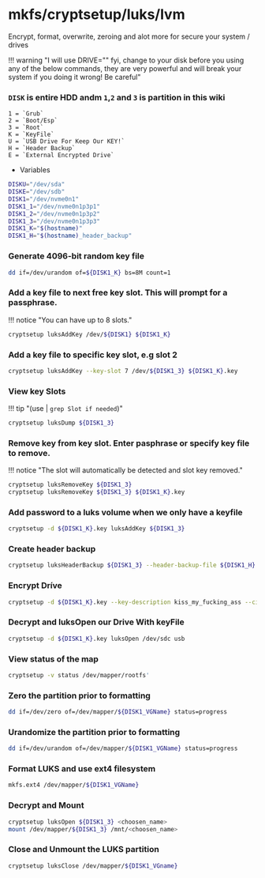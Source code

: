 # mkfs/cryptsetup/luks/lvm

Encrypt, format, overwrite, zeroing and alot more for secure your system / drives

!!! warning "I will use DRIVE="<disk>" fyi, change <disk> to your disk before you using any of the below commands, they are very powerful and will break your system if you doing it wrong! Be careful"

### `DISK` is entire HDD andm `1`,`2` and `3` is partition in this wiki

	1 = `Grub`
	2 = `Boot/Esp`
	3 = `Root`
	K = `KeyFile`
	U = `USB Drive For Keep Our KEY!`
	H = `Header Backup`
	E = `External Encrypted Drive`

* Variables

```sh
DISKU="/dev/sda"
DISKE="/dev/sdb"
DISK1="/dev/nvme0n1"
DISK1_1="/dev/nvme0n1p3p1" 
DISK1_2="/dev/nvme0n1p3p2" 
DISK1_3="/dev/nvme0n1p3p3" 
DISK1_K="$(hostname)"
DISK1_H="$(hostname)_header_backup"
```

### Generate 4096-bit random key file

```sh
dd if=/dev/urandom of=${DISK1_K} bs=8M count=1
```

### Add a key file to next free key slot. This will prompt for a passphrase. 

!!! notice "You can have up to 8 slots."

```sh
cryptsetup luksAddKey /dev/${DISK1} ${DISK1_K}
```

### Add a key file to specific key slot, e.g slot 2

```sh
cryptsetup luksAddKey --key-slot 7 /dev/${DISK1_3} ${DISK1_K}.key
```

### View key Slots

!!! tip "(use | `grep Slot if needed`)"

```sh
cryptsetup luksDump ${DISK1_3}
```

### Remove key from key slot. Enter pasphrase or specify key file to remove. 

!!! notice "The slot will automatically be detected and slot key removed."

```sh
cryptsetup luksRemoveKey ${DISK1_3}
cryptsetup luksRemoveKey ${DISK1_3} ${DISK1_K}.key
```

### Add password to a luks volume when we only have a keyfile

```sh
cryptsetup -d ${DISK1_K}.key luksAddKey ${DISK1_3}
```

### Create header backup

```sh
cryptsetup luksHeaderBackup ${DISK1_3} --header-backup-file ${DISK1_H}.img
```

### Encrypt Dríve

```sh
cryptsetup -d ${DISK1_K}.key --key-description kiss_my_fucking_ass --cipher twofish-xts-plain64 --hash sha512 --iter-time 5000 --use-urandom luksFormat ${DISK1}
```

### Decrypt and luksOpen our Drive With keyFile 

```sh
cryptsetup -d ${DISK1_K}.key luksOpen /dev/sdc usb
```

### View status of the map

```sh
cryptsetup -v status /dev/mapper/rootfs'
```

### Zero the partition prior to formatting

```sh
dd if=/dev/zero of=/dev/mapper/${DISK1_VGName} status=progress
```

### Urandomize the partition prior to formatting

```sh
dd if=/dev/urandom of=/dev/mapper/${DISK1_VGName} status=progress
```

### Format LUKS and use ext4 filesystem

```sh
mkfs.ext4 /dev/mapper/${DISK1_VGName}
```

### Decrypt and Mount

```sh
cryptsetup luksOpen ${DISK1_3} <choosen_name>
mount /dev/mapper/${DISK1_3} /mnt/<choosen_name>
```
### Close and Unmount the LUKS partition

```sh
cryptsetup luksClose /dev/mapper/${DISK1_VGname}
```

